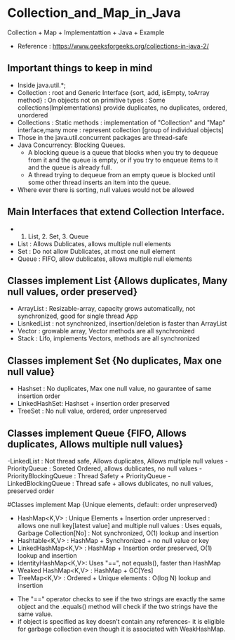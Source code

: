 # Collection_and_Map_in_Java
Collection + Map + Implementattion + Java + Example

* Reference	: https://www.geeksforgeeks.org/collections-in-java-2/
								 
## Important things to keep in mind
* Inside java.util.*;
* Collection<E> : root and Generic Interface {sort, add, isEmpty, toArray method}
                : On objects not on primitive types
                : Some collections(Implementations) provide duplicates, no duplicates, ordered, unordered   
* Collections   : Static methods
                : implementation of "Collection" and "Map" interface,many more
			          : represent collection [group of individual objects]
* Those in the java.util.concurrent packages are thread-safe
* Java Concurrency: Blocking Queues. 
  - A blocking queue is a queue that blocks when you try to dequeue from it and the queue is empty, or if you try to enqueue items to it and the queue is already full.
  - A thread trying to dequeue from an empty queue is blocked until some other thread inserts an item into the queue.
* Where ever there is sorting, null values would not be allowed

## Main Interfaces that extend Collection<E> Interface.
- 1. List<E>, 2. Set<E>, 3. Queue<E>
- List<E>	  : Allows Dublicates, allows multiple null elements
- Set<E>		: Do not allow Dublicates, at most one null element
- Queue<E>	: FIFO, allow dublicates, allows multiple null elements

## Classes implement List<E> {Allows duplicates, Many null values, order preserved}
- ArrayList<E>	  : Resizable-array, capacity grows automatically, not synchronized, good for single thread App
- LisnkedList<E>	: not synchronized, insertion/deletion is faster than ArrayList<E>
- Vector<E>		    : growable array, Vector methods are all synchronized
- Stack<E>		    : Lifo, implements Vectors<E>, methods are all synchronized

## Classes implement Set<E> {No duplicates, Max one null value}
- Hashset<E>			: No duplicates, Max one null value, no gaurantee of same insertion order
- LinkedHashSet<E>: Hashset<E> + insertion order preserved
- TreeSet<E>			: No null value, ordered, order unpreserved

## Classes implement Queue<E> {FIFO, Allows duplicates, Allows multiple null values}
-LinkedList<E>	  			    : Not thread safe, Allows duplicates, Allows multiple null values
-PriorityQueue<E>	      		: Soreted Ordered, allows dublicates, no null values
-PriorityBlockingQueue<E> 	: Thread Safety + PriorityQueue<E>
-LinkedBlockingQueue<E>		  : Thread safe + allows dublicates, no null values, preserved order

#Classes implement Map<E> {Unique elements, default: order unpreserved}
- HashMap<K,V>			  : Unique Elements + Insertion order unpreserved
        						  : allows one null key[latest value] and multiple null values
				        		  : Uses equals, Garbage Collection[No]
						          : Not synchronized, O(1) lookup and insertion
- Hashtable<K,V>		  : HashMap + Synchronized + no null value or key
- LinkedHashMap<K,V>	: HashMap<E> + Insertion order preserved, O(1) lookup and insertion
- IdentityHashMap<K,V>: Uses "==", not equals(), faster than HashMap 
- Weaked HashMap<K,V>	: HashMap + GC[Yes]
- TreeMap<K,V>			  : Ordered + Unique elements
						          : O(log N) lookup and insertion
* The "==" operator checks to see if the two strings are exactly the same object and the .equals() method will check if the two strings have the same value.
* if object is specified as key doesn’t contain any references- it is eligible for garbage collection even though it is associated with WeakHashMap.
